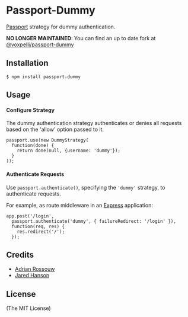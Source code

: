 # Passport-Dummy

[Passport](https://github.com/jaredhanson/passport) strategy for dummy authentication.

**NO LONGER MAINTAINED**: You can find an up to date fork at [@voxpelli/passport-dummy](https://www.npmjs.com/package/@voxpelli/passport-dummy)

## Installation

    $ npm install passport-dummy

## Usage

#### Configure Strategy

The dummy authentication strategy authenticates or denies all requests based on the
'allow' option passed to it.

    passport.use(new DummyStrategy(
      function(done) {
        return done(null, {username: 'dummy'});
      }
    ));

#### Authenticate Requests

Use `passport.authenticate()`, specifying the `'dummy'` strategy, to
authenticate requests.

For example, as route middleware in an [Express](http://expressjs.com/)
application:

    app.post('/login', 
      passport.authenticate('dummy', { failureRedirect: '/login' }),
      function(req, res) {
        res.redirect('/');
      });


## Credits

  - [Adrian Rossouw](http://github.com/Vertice)
  - [Jared Hanson](http://github.com/jaredhanson)

## License

(The MIT License)
